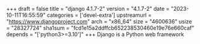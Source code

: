 +++
draft = false
title = "django 4.1.7-2"
version = "4.1.7-2"
date = "2023-10-11T16:55:59"
categories = ['devel-extra']
upstreamurl = "https://www.djangoproject.com"
arch = "x86_64"
size = "4600636"
usize = "28327724"
sha1sum = "fcd1e15a2ddffcb652238530460e19e76e660caf"
depends = "['python3>=3.10']"
+++
Django is a Python web framework